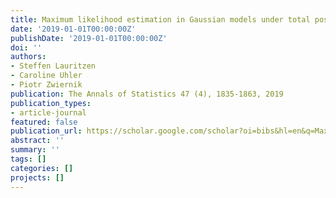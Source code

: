 ```yaml
---
title: Maximum likelihood estimation in Gaussian models under total positivity
date: '2019-01-01T00:00:00Z'
publishDate: '2019-01-01T00:00:00Z'
doi: ''
authors:
- Steffen Lauritzen
- Caroline Uhler
- Piotr Zwiernik
publication: The Annals of Statistics 47 (4), 1835-1863, 2019
publication_types:
- article-journal
featured: false
publication_url: https://scholar.google.com/scholar?oi=bibs&hl=en&q=Maximum+likelihood+estimation+in+Gaussian+models+under+total+positivity
abstract: ''
summary: ''
tags: []
categories: []
projects: []
---
```


